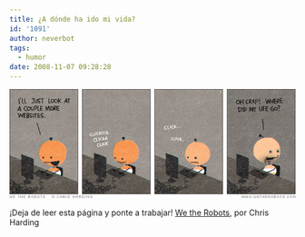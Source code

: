 ```yaml
---
title: ¿A dónde ha ido mi vida?
id: '1091'
author: neverbot
tags:
  - humor
date: 2008-11-07 09:28:28
---
```


[![One more...](./a-donde-ha-ido-mi-vida/2008-11-07-onemore.jpg "One more...")](http://www.wetherobots.com/2008/11/07/my-life/)

¡Deja de leer esta página y ponte a trabajar! [We the Robots](http://www.wetherobots.com/), por Chris Harding
